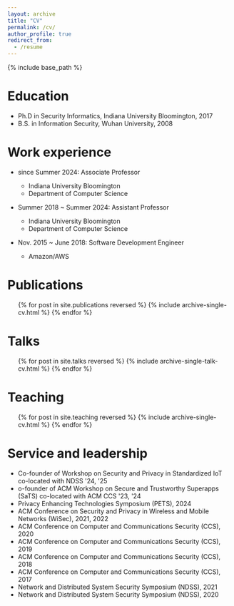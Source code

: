 ```yaml
---
layout: archive
title: "CV"
permalink: /cv/
author_profile: true
redirect_from:
  - /resume
---
```


{% include base_path %}

Education
======
* Ph.D in Security Informatics, Indiana University Bloomington, 2017
* B.S. in Information Security, Wuhan University, 2008

Work experience
======
* since Summer 2024: Associate Professor
  * Indiana University Bloomington
  * Department of Computer Science

* Summer 2018 ~ Summer 2024: Assistant Professor
  * Indiana University Bloomington
  * Department of Computer Science

* Nov. 2015 ~ June 2018: Software Development Engineer
  * Amazon/AWS


Publications
======
  <ul>{% for post in site.publications reversed %}
    {% include archive-single-cv.html %}
  {% endfor %}</ul>
  
Talks
======
  <ul>{% for post in site.talks reversed %}
    {% include archive-single-talk-cv.html  %}
  {% endfor %}</ul>
  
Teaching
======
  <ul>{% for post in site.teaching reversed %}
    {% include archive-single-cv.html %}
  {% endfor %}</ul>
  
Service and leadership
======
* Co-founder of Workshop on Security and Privacy in Standardized IoT co-located with NDSS '24, '25
* o-founder of ACM Workshop on Secure and Trustworthy Superapps (SaTS) co-located with ACM CCS '23, '24
* Privacy Enhancing Technologies Symposium (PETS), 2024
* ACM Conference on Security and Privacy in Wireless and Mobile Networks (WiSec), 2021, 2022
* ACM Conference on Computer and Communications Security (CCS), 2020
* ACM Conference on Computer and Communications Security (CCS), 2019
* ACM Conference on Computer and Communications Security (CCS), 2018
* ACM Conference on Computer and Communications Security (CCS), 2017
* Network and Distributed System Security Symposium (NDSS), 2021
* Network and Distributed System Security Symposium (NDSS), 2020
